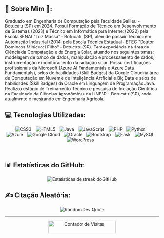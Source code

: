 ## 💫 Sobre Mim 👋:
Graduado em Engenharia de Computação pela Faculdade Galileu - Botucatu (SP) em 2024. Possui Formação de Técnico em Desenvolvimento de Sistemas (2023) e Técnico em Informática para Internet (2022) pela Escola SENAI "Luiz Massa" - Botucatu (SP), além de possuir Técnico em Automação Industrial (2014) pela Escola Técnica Estadual - ETEC "Doutor Domingos Minicucci Filho" - Botucatu (SP). Tem experiência na área de Ciência da Computação e de Energia Solar, atuando nos seguintes temas: modelagem de banco de dados, manipulação e processamento de dados, instrumentação e monitoramento da radiação solar. Possui certificações profissionais da Microsoft (Azure AI Fundamentals e Azure Data Fundamentals), selos de habilidades (Skill Badges) da Google Cloud na área de Computação em Nuvem e de Inteligência Artificial e Big Data e selos de habilidades (Skill Badges) da Oracle em Linguagem de Programação Java. Realizou estágio de Treinamento Técnico e pesquisa de Iniciação Científica na Faculdade de Ciências Agronômicas da UNESP - Botucatu (SP), onde atualmente é mestrando em Engenharia Agrícola.

## 💻 Tecnologias Utilizadas:
<p align="center">
  <img src="https://img.icons8.com/color/48/000000/css3.png" alt="CSS3" style="margin-right: 10px;" />
  <img src="https://img.icons8.com/color/48/000000/html-5.png" alt="HTML5" style="margin-right: 10px;" />
  <img src="https://img.icons8.com/color/48/000000/java-coffee-cup-logo.png" alt="Java" style="margin-right: 10px;" />
  <img src="https://img.icons8.com/color/48/000000/javascript.png" alt="JavaScript" style="margin-right: 10px;" />
  <img src="https://img.icons8.com/color/48/000000/php.png" alt="PHP" style="margin-right: 10px;" />
  <img src="https://img.icons8.com/color/48/000000/python.png" alt="Python" style="margin-right: 10px;" />
  <img src="https://img.icons8.com/color/48/000000/azure-1.png" alt="Azure" style="margin-right: 10px;" />
  <img src="https://img.icons8.com/color/48/000000/google-cloud.png" alt="Google Cloud" style="margin-right: 10px;" />
  <img src="https://img.icons8.com/color/48/000000/oracle-logo.png" alt="Oracle" style="margin-right: 10px;" />
  <img src="https://img.icons8.com/color/48/000000/bootstrap.png" alt="Bootstrap" style="margin-right: 10px;" />
  <img src="https://img.icons8.com/ios-filled/50/000000/flask.png" alt="Flask" style="margin-right: 10px;" />
  <img src="https://img.icons8.com/color/48/000000/mysql-logo.png" alt="MySQL" style="margin-right: 10px;" />
  <img src="https://img.icons8.com/color/48/000000/wordpress.png" alt="WordPress" style="margin-right: 10px;" />
</p>



<br>

## 📊 Estatísticas do GitHub:

<p align="center">
  <img src="https://github-readme-streak-stats.herokuapp.com/?user=CarlosGabrielModesto&theme=react&hide_border=false" alt="Estatísticas de streak do GitHub" />
</p>

## ✍️ Citação Aleatória:
<p align="center">
  <img src="https://quotes-github-readme.vercel.app/api?type=horizontal&theme=radical" alt="Random Dev Quote" />
</p>

---
<div align="center">
    <a href="https://visitcount.itsvg.in/api?id=CarlosGabrielModesto&icon=0&color=0">
        <img src="https://visitcount.itsvg.in/api?id=CarlosGabrielModesto&icon=0&color=0" alt="Contador de Visitas" style="width: 220px; height: 40px;">
    </a>
</div>

<!-- Proudly created with GPRM ( https://gprm.itsvg.in ) -->
